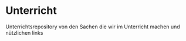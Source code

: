 # Unterricht

Unterrichtsrepository von den Sachen die wir im Unterricht machen und nützlichen links